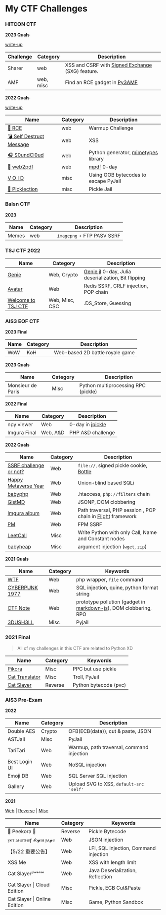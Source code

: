 # My CTF Challenges

### HITCON CTF

**2023 Quals**

[write-up](https://blog.splitline.tw/hitcon-ctf-2023/)

| Challenge | Category  | Description                                                  |
| --------- | --------- | ------------------------------------------------------------ |
| Sharer    | web       | XSS and CSRF with [Signed Exchange](https://web.dev/articles/signed-exchanges) (SXG) feature. |
| AMF       | web, misc | Find an RCE gadget in [Py3AMF](https://github.com/StdCarrot/Py3AMF) |


**2022 Quals**

[write-up](https://blog.splitline.tw/hitcon-ctf-2022/)

| Name                                               | Category | Description                                                  |
| -------------------------------------------------- | -------- | ------------------------------------------------------------ |
| [🎲 RCE](hitcon-ctf/2022/web/rce)                   | web      | Warmup Challenge                                             |
| [💣 Self Destruct Message](hitcon-ctf/2022/web/sdm) | web      | XSS                                                          |
| [🎧 S0undCl0ud](hitcon-ctf/2022/web/S0undCl0ud)     | web      | Python generator, [mimetypes](https://docs.python.org/3/library/mimetypes.html) library |
| [📃 web2pdf](hitcon-ctf/2022/web/web2pdf)           | web      | [mpdf](https://github.com/mpdf/mpdf.git) 0-day               |
| [V O I D](hitcon-ctf/2022/misc/void)               | misc     | Using OOB bytecodes to escape PyJail                         |
| [🥒 Picklection](hitcon-ctf/2022/web/picklection)   | misc     | Pickle Jail                                                  |

### Balsn CTF

**2023**

| Name  | Category | Description                |
| ----- | -------- | -------------------------- |
| Memes | web      | `imagepng` + FTP PASV SSRF |

### TSJ CTF 2022

| Name                                                | Category       | Description                                                  |
| --------------------------------------------------- | -------------- | ------------------------------------------------------------ |
| [Genie](./tsj-ctf/genie/)                           | Web, Crypto    | [Genie.jl](https://github.com/GenieFramework/Genie.jl) 0-day, Julia deserialization, Bit flipping |
| [Avatar](./tsj-ctf/avatar/)                         | Web            | Redis SSRF, CRLF injection, POP chain                        |
| [Welcome to TSJ CTF](./tsj-ctf/welcome-to-tsj-ctf/) | Web, Misc, CSC | .DS_Store, Guessing                                          |

### AIS3 EOF CTF

**2023 Final**

| Name | Category | Description                     |
| ---- | -------- | ------------------------------- |
| WoW  | KoH      | Web-based 2D battle royale game |

**2023 Quals**

| Name              | Category | Description                         |
| ----------------- | -------- | ----------------------------------- |
| Monsieur de Paris | Misc     | Python multiprocessing RPC (pickle) |

**2022 Final**

| Name         | Category | Description                                                |
| ------------ | -------- | ---------------------------------------------------------- |
| npy viewer   | Web      | 0-day in [jpickle](https://github.com/jlaine/node-jpickle) |
| Imgura Final | Web, A&D | PHP A&D challenge                                          |

**2022 Quals**

| Name                                                         | Category | Description                                                  |
| ------------------------------------------------------------ | -------- | ------------------------------------------------------------ |
| [SSRF challenge or not?](ais3-eof/2021-quals/Web/ssrf-or-not/) | Web      | `file://`, signed pickle cookie, [Bottle](https://bottlepy.org/docs/dev/) |
| [Happy Metaverse Year](ais3-eof/2021-quals/Web/happy-metaverse-year/) | Web      | Union+blind based SQLi                                       |
| [babyphp](ais3-eof/2021-quals/Web/babyphp/)                  | Web      | .htaccess, `php://filters` chain                             |
| [GistMD](ais3-eof/2021-quals/Web/gistmd/)                    | Web      | JSONP, DOM clobbering                                        |
| [Imgura album](ais3-eof/2021-quals/Web/imgura-album/)        | Web      | Path traversal, PHP session , POP chain in [Flight](https://github.com/flightphp/core) framework |
| [PM](ais3-eof/2021-quals/Web/pm/)                            | Web      | FPM SSRF                                                     |
| [LeetCall](ais3-eof/2021-quals/Misc/leetcall/)               | Misc     | Write Python with only Call, Name and Constant nodes         |
| [babyheap](ais3-eof/2021-quals/Misc/babyheap/)               | Misc     | argument injection (`wget`, `zip`)                           |

**2021 Quals**

| Name                                                    | Category | Keywords                                                     |
| ------------------------------------------------------- | -------- | ------------------------------------------------------------ |
| [WTF](ais3-eof/2020-quals/Web/what-the-file)            | Web      | php wrapper, `file` command                                  |
| [CYBERPUNK 1977](ais3-eof/2020-quals/Web/CYBERPUNK1977) | Web      | SQL injection, quine, python format string                   |
| [CTF Note](ais3-eof/2020-quals/Web/ctf-note)            | Web      | prototype pollution (gadget in [markdown-js](https://github.com/evilstreak/markdown-js)), DOM clobbering, RPO |
| [3DUSH3LL](ais3-eof/2020-quals/Misc/3DUSH3LL)           | Misc     | Pyjail                                                       |

### 2021 Final

> All of my challenges in this CTF are related to Python XD

| Name                                                 | Category | Keywords              |
| ---------------------------------------------------- | -------- | --------------------- |
| [Pikora](ais3-eof/2020-final/pikora)                 | Misc     | PPC but use pickle    |
| [Cat Translator](ais3-eof/2020-final/cat-translator) | Misc     | Troll, PyJail         |
| [Cat Slayer](ais3-eof/2020-final/cat-slayer)         | Reverse  | Python bytecode (pvc) |

### AIS3 Pre-Exam

**2022**

| Name          | Category | Description                               |
| ------------- | -------- | ----------------------------------------- |
| Double AES    | Crypto   | OFB(ECB(data)), cut & paste, JSON         |
| ASTJail       | Misc     | PyJail                                    |
| TariTari      | Web      | Warmup, path traversal, command injection |
| Best Login UI | Web      | NoSQL injection                           |
| Emoji DB      | Web      | SQL Server SQL injection                  |
| Gallery       | Web      | Upload SVG to XSS, `default-src 'self'`   |

**2021**

   [Web](ais3-pre-exam/2021/Web/) | [Reverse](ais3-pre-exam/2021/Reverse/) | [Misc](ais3-pre-exam/2021/Misc/)

| Name                         | Category | Keywords                              |
| ---------------------------- | -------- | ------------------------------------- |
| 🐰 Peekora 🥒                  | Reverse  | Pickle Bytecode                       |
| ⲩⲉⲧ ⲁⲛⲟⲧⲏⲉꞅ 𝓵ⲟ𝓰ⲓⲛ ⲣⲁ𝓰ⲉ       | Web      | JSON injection                        |
| 【5/22 重要公告】            | Web      | LFI, SQL injection, Command injection |
| XSS Me                       | Web      | XSS with length limit                 |
| Cat Slayerᴵⁿᵛᵉʳˢᵉ            | Web      | Java Deserialization, Reflection      |
| Cat Slayer \| Cloud Edition  | Misc     | Pickle, ECB Cut&Paste                 |
| Cat Slayer \| Online Edition | Misc     | Game, Python Sandbox                  |

